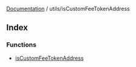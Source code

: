 [Documentation](../../README.md) / utils/isCustomFeeTokenAddress

## Index

### Functions

- [isCustomFeeTokenAddress](functions/isCustomFeeTokenAddress.md)
